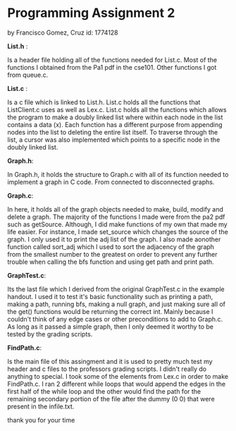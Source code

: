 # Programming Assignment 2

by Francisco Gomez, Cruz id: 1774128

__List.h__ :

 Is a header file holding all of the functions needed for List.c. Most of the functions I obtained from the Pa1 pdf in the cse101. Other functions I got from queue.c.

 __List.c__ :

 Is a c file which is linked to List.h. List.c holds all the functions that ListClient.c uses as well as Lex.c. List.c holds all the functions which allows the program to make a doubly linked list where within each node in the list contains a data (x). Each function has a different purpose from appending nodes into the list to deleting the entire list itself. To traverse through the list, a cursor was also implemented which points to a specific node in the doubly linked list. 

 __Graph.h__:
 
 In Graph.h, it holds the structure to Graph.c with all of its function needed to implement a graph in C code. From connected to disconnected graphs. 

 __Graph.c__:

 In here, it holds all of the graph objects needed to make, build, modify and delete a graph. The majority of the functions I made were from the pa2 pdf such as getSource. Although, I did make functions of my own that made my life easier. For instance, I made set_source which changes the source of the graph. I only used it to print the adj list of the graph. I also made aonother function called sort_adj which I used to sort the adjacency of the graph from the smallest number to the greatest on order to prevent any further trouble when calling the bfs function and using get path and print path. 

 __GraphTest.c__:

 Its the last file which I derived from the original GraphTest.c in the example handout. I used it to test it's basic functionality such as printing a path, making a path, running bfs, making a null graph, and just making sure all of the get() functions would be returning the correct int. Mainly because I couldn't think of any edge cases or other preconditions to add to Graph.c. As long as it passed a simple graph, then I only deemed it worthy to be tested by the grading scripts. 

 __FindPath.c__:

 Is the main file of this assingment and it is used to pretty much test my header and c files to the professors grading scripts. I didn't really do anything to special. I took some of the elements from Lex.c in order to make FindPath.c. I ran 2 different while loops that would append the edges in the first half of the while loop and the other would find the path for the remaining secondary portion of the file after the dummy (0 0) that were present in the infile.txt.

 thank you for your time
